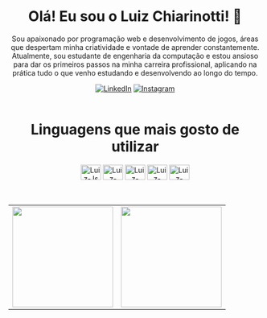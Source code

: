 <div align="center">
  <h1>Olá! Eu sou o Luiz Chiarinotti! 👋</h1>
  
  <p>Sou apaixonado por programação web e desenvolvimento de jogos, áreas que despertam minha criatividade e vontade de aprender constantemente. Atualmente, sou estudante de engenharia da computação e estou ansioso para dar os primeiros passos na minha carreira profissional, aplicando na prática tudo o que venho estudando e desenvolvendo ao longo do tempo.</p> 
  
  <a href="https://www.linkedin.com/in/luiz-filipe-chiarinotti-0b8bb5254/" target="_blank">
  <img src="https://custom-icon-badges.demolab.com/badge/LinkedIn-0A66C2?logo=linkedin-white&logoColor=fff" alt="LinkedIn"></a>
  <a href="https://www.instagram.com/luiz_chiarinotti/" target="_blank">
  <img src="https://img.shields.io/badge/Instagram-%23E4405F.svg?logo=Instagram&logoColor=white" alt="Instagram"></a>
</div><br>

<div align="center" style="display: inline_block">
  <h1>Linguagens que mais gosto de utilizar</h1>
  
  <img align="center" alt="Luiz-Js" height="30" width="40" src="https://cdn.jsdelivr.net/gh/devicons/devicon/icons/javascript/javascript-plain.svg">
  <img align="center" alt="Luiz-PHP" height="30" width="40" src="https://cdn.jsdelivr.net/gh/devicons/devicon/icons/php/php-original.svg">
  <img align="center" alt="Luiz-HTML" height="30" width="40" src="https://cdn.jsdelivr.net/gh/devicons/devicon/icons/html5/html5-original.svg">
  <img align="center" alt="Luiz-CSS" height="30" width="40" src="https://cdn.jsdelivr.net/gh/devicons/devicon/icons/css3/css3-original.svg">
  <img align="center" alt="Luiz-Csharp" height="30" width="40" src="https://cdn.jsdelivr.net/gh/devicons/devicon/icons/csharp/csharp-original.svg">
</div><br><br>

<table align="center">
  <tr>
    <td>
      <a href="https://github.com/Chiarinotti1022" target="_blank">
        <img height="200" src="https://github-readme-stats.vercel.app/api?username=Chiarinotti1022&show_icons=true&theme=dark"/></a>
    </td>
    <td>
      <a href="https://github.com/Chiarinotti1022" target="_blank">
        <img height="200" src="https://github-readme-stats.vercel.app/api/top-langs/?username=Chiarinotti1022&layout=compact&langs_count=8&theme=dark"/></a>
    </td>
  </tr>
</table>

<!--
<div style="display: flex; gap: 10px">
  <a href="https://github.com/Chiarinotti1022/github-readme-stats">
  <img src="https://github-readme-stats.vercel.app/api/pin/?username=Chiarinotti1022&repo=Chiarinotti1022&theme=dark"></a>
</div>
-->
